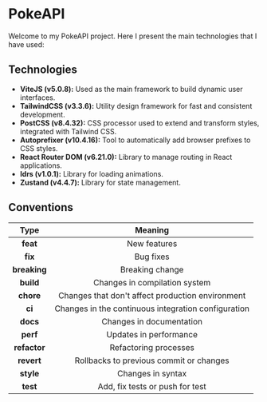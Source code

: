 # PokeAPI

Welcome to my PokeAPI project. Here I present the main technologies that I have used:

## Technologies

- **ViteJS (v5.0.8):** Used as the main framework to build dynamic user interfaces.
- **TailwindCSS (v3.3.6):** Utility design framework for fast and consistent development.
- **PostCSS (v8.4.32):** CSS processor used to extend and transform styles, integrated with Tailwind CSS.
- **Autoprefixer (v10.4.16):** Tool to automatically add browser prefixes to CSS styles.
- **React Router DOM (v6.21.0):** Library to manage routing in React applications.
- **ldrs (v1.0.1):** Library for loading animations.
- **Zustand (v4.4.7):** Library for state management.

## Conventions

|     Type     |                       Meaning                       |
| :----------: | :-------------------------------------------------: |
|   **feat**   |                    New features                     |
|   **fix**    |                      Bug fixes                      |
| **breaking** |                   Breaking change                   |
|  **build**   |            Changes in compilation system            |
|  **chore**   |  Changes that don't affect production environment   |
|    **ci**    | Changes in the continuous integration configuration |
|   **docs**   |              Changes in documentation               |
|   **perf**   |               Updates in performance                |
| **refactor** |                Refactoring processes                |
|  **revert**  |       Rollbacks to previous commit or changes       |
|  **style**   |                  Changes in syntax                  |
|   **test**   |           Add, fix tests or push for test           |

